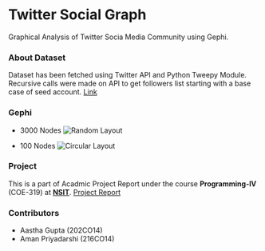 # Twitter Social Graph
Graphical Analysis of Twitter Socia Media Community using Gephi.

### About Dataset
Dataset has been fetched using Twitter API and Python Tweepy Module. 
Recursive calls were made on API to get followers list starting with a base case of seed account.
[Link](https://github.com/AasthaGupta/Twitter-Social-Graph/tree/master/Datasets)

### Gephi
- 3000 Nodes
![Random Layout](http://i.imgur.com/CISeL8v.png)

- 100 Nodes
![Circular Layout](http://i.imgur.com/jlVkZSo.png)

### Project
This is a part of Acadmic Project Report under the course **Programming-IV** (COE-319) at [**NSIT**](www.nsit.ac.in).
[Project Report](https://docs.google.com/document/d/1dnsRXbNLHV5tHxmQOi8e8WlNots3cR8M1lqsWqYDPmQ/edit?usp=sharing)

### Contributors
- Aastha Gupta (202CO14)
- Aman Priyadarshi (216CO14)

